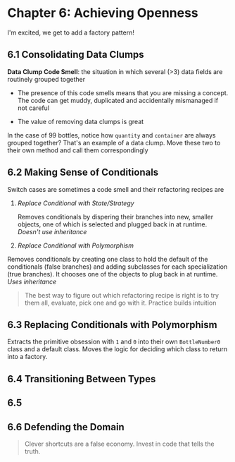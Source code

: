# Chapter 6: Achieving Openness

I'm excited, we get to add a factory pattern!

## 6.1 Consolidating Data Clumps

**Data Clump Code Smell**: the situation in which several (>3) data fields are routinely grouped together

- The presence of this code smells means that you are missing a concept. The code can get muddy, duplicated and accidentally mismanaged if not careful

- The value of removing data clumps is great

In the case of 99 bottles, notice how `quantity` and `container` are always grouped together? That's an example of a data clump. Move these two to their own method and call them correspondingly

## 6.2 Making Sense of Conditionals

Switch cases are sometimes a code smell and their refactoring recipes are

1. _Replace Conditional with State/Strategy_

   Removes conditionals by dispering their branches into new, smaller objects, one of which is selected and plugged back in at runtime. _Doesn't use inheritance_

2. _Replace Conditional with Polymorphism_

  Removes conditionals by creating one class to hold the default of the conditionals (false branches) and adding subclasses for each specialization (true branches). It chooses one of the objects to plug back in at runtime. _Uses inheritance_

> The best way to figure out which refactoring recipe is right is to try them all, evaluate, pick one and go with it. Practice builds intuition

## 6.3 Replacing Conditionals with Polymorphism

Extracts the primitive obsession with `1` and `0` into their own `BottleNumber0` class and a default class. Moves the logic for deciding which class to return into a factory.

## 6.4 Transitioning Between Types

## 6.5 

## 6.6 Defending the Domain

> Clever shortcuts are a false economy. Invest in code that tells the truth.